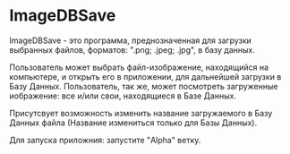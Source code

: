 # ImageDBSave
ImageDBSave - это программа, преднозначенная для загрузки выбранных файлов, форматов: ".png; .jpeg; .jpg", в базу данных.

Пользователь может выбрать файл-изображение, находящийся на компьютере, и открыть его в приложении, для дальнейшей загрузки
в Базу Данных. Пользователь, так же, может посмотреть загруженные иображение: все и/или свои, находящиеся в
Базе Данных.

Присутсвует возможность изменить название загружаемого в Базу Данных файла (Название измениться только для Базы Данных).

Для запуска приложния: запустите "Alpha" ветку.
